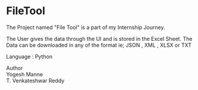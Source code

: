 # FileTool

The Project named "File Tool" is a part of my Internship Journey.

The User gives the data through the UI and is stored in the Excel Sheet.
The Data can be downloaded in any of the format ie; JSON , XML , XLSX or TXT

Language : Python


Author <br>
Yogesh Manne <br>
T. Venkateshwar Reddy
